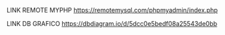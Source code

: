 LINK REMOTE MYPHP
https://remotemysql.com/phpmyadmin/index.php

LINK DB GRAFICO
https://dbdiagram.io/d/5dcc0e5bedf08a25543de0bb
